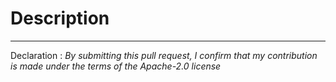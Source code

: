 # Description

---

Declaration : _By submitting this pull request, I confirm that my contribution
is made under the terms of the Apache-2.0 license_
